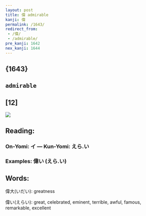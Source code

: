 ```yaml
---
layout: post
title: 偉 admirable
kanji: 偉
permalink: /1643/
redirect_from:
 - /偉/
 - /admirable/
pre_kanji: 1642
nex_kanji: 1644
---
```


## {1643}

## `admirable`

## [12]

<div class="stroke"><img src="E58189.png" /></div>

## Reading:

### On-Yomi: イ &mdash; Kun-Yomi: えら.い

### Examples: 偉い (えら.い)

## Words:

偉大(いだい): greatness

偉い(えらい): great, celebrated, eminent, terrible, awful, famous, remarkable, excellent
